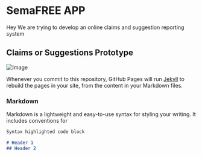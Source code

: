 # SemaFREE APP
Hey We are trying to develop an online claims and suggestion reporting system
## Claims or Suggestions Prototype
![Image](https://cdn0.tnwcdn.com/wp-content/blogs.dir/1/files/2011/09/Suggestions.jpg)

Whenever you commit to this repository, GitHub Pages will run [Jekyll](https://jekyllrb.com/) to rebuild the pages in your site, from the content in your Markdown files.

### Markdown

Markdown is a lightweight and easy-to-use syntax for styling your writing. It includes conventions for

```markdown
Syntax highlighted code block

# Header 1
## Header 2
